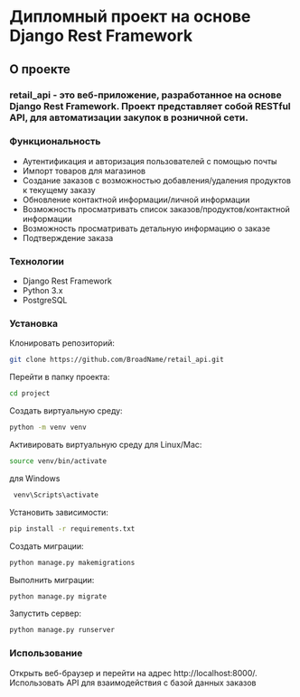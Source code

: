 # Дипломный проект на основе Django Rest Framework

## О проекте
### retail_api - это веб-приложение, разработанное на основе Django Rest Framework. Проект представляет собой RESTful API, для автоматизации закупок в розничной сети.

### Функциональность
- Аутентификация и авторизация пользователей с помощью почты
- Импорт товаров для магазинов
- Создание заказов с возможностью добавления/удаления продуктов к текущему заказу
- Обновление контактной информации/личной информации
- Возможность просматривать список заказов/продуктов/контактной информации
- Возможность просматривать детальную информацию о заказе
- Подтверждение заказа

### Технологии
- Django Rest Framework
- Python 3.x
- PostgreSQL

### Установка
Клонировать репозиторий:
```bash
git clone https://github.com/BroadName/retail_api.git
```
Перейти в папку проекта:
```bash
cd project
```
Создать виртуальную среду:
```bash
python -m venv venv
```
Активировать виртуальную среду для Linux/Mac:
```bash
source venv/bin/activate
```
для Windows
```bash
 venv\Scripts\activate
 ```
Установить зависимости:
```bash
pip install -r requirements.txt
```
Создать миграции:
```bash
python manage.py makemigrations
```
Выполнить миграции:
```bash
python manage.py migrate
```
Запустить сервер:
```bash
python manage.py runserver
```
### Использование

Открыть веб-браузер и перейти на адрес http://localhost:8000/.
Использовать API для взаимодействия с базой данных заказов